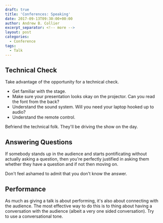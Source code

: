 ```yaml
---
draft: true
title: 'Conferences: Speaking'
date: 2017-09-13T09:30:00+00:00
author: Andrew B. Collier
excerpt_separator: <!-- more -->
layout: post
categories:
  - Conference
tags:
  - Talk
---
```


## Technical Check

Take advantage of the opportunity for a technical check.

- Get familiar with the stage.
- Make sure your presentation looks okay on the projector. Can you read the font from the back?
- Understand the sound system. Will you need your laptop hooked up to audio?
- Understand the remote control.

Befriend the technical folk. They'll be driving the show on the day.

## Answering Questions

If somebody stands up in the audience and starts pontificating without actually asking a question, then you're perfectly justified in asking them whether they have a question and if not then moving on.

Don't feel ashamed to admit that you don't know the answer.

## Performance

As much as giving a talk is about performing, it's also about connecting with the audience. The most effective way to do this is to thing about having a conversation with the audience (albeit a very one sided conversation). Try to use a conversational tone.